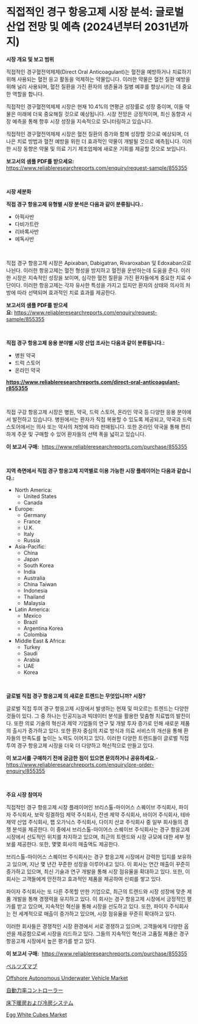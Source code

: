 <p><h1>직접적인 경구 항응고제 시장 분석: 글로벌 산업 전망 및 예측 (2024년부터 2031년까지)</h1></p><p><strong>시장 개요 및 보고 범위</strong></p>
<p><p>직접적인 경구혈전억제제(Direct Oral Anticoagulant)는 혈전을 예방하거나 치료하기 위해 사용되는 혈전 응고 활동을 억제하는 약물입니다. 이러한 약물은 혈전 질환 예방을 위해 널리 사용되며, 혈전 질환을 가진 환자의 생존율과 질병 예후를 향상시키는 데 중요한 역할을 합니다. </p><p>직접적인 경구혈전억제제 시장은 현재 10.4%의 연평균 성장률로 성장 중이며, 이들 약물은 미래에 더욱 중요해질 것으로 예상됩니다. 시장 전망은 긍정적이며, 최신 동향과 시장 예측을 통해 향후 시장 성장을 지속적으로 모니터링하고 있습니다.</p><p>직접적인 경구혈전억제제 시장은 혈전 질환의 증가와 함께 성장할 것으로 예상되며, 더 나은 치료 방법과 혈전 예방을 위한 더 효과적인 약물이 개발될 것으로 예측됩니다. 이러한 시장 동향은 약물 및 의료 기기 제조업체에 새로운 기회를 제공할 것으로 보입니다.</p></p>
<p><strong>보고서의 샘플 PDF를 받으세요:</strong> <a href="https://www.reliableresearchreports.com/enquiry/request-sample/855355">https://www.reliableresearchreports.com/enquiry/request-sample/855355</a></p>
<p>&nbsp;</p>
<p><strong>시장 세분화</strong></p>
<p><strong>직접 경구 항응고제 유형별 시장 분석은 다음과 같이 분류됩니다.:</strong></p>
<p><ul><li>아픽사반</li><li>다비가트란</li><li>리바록사반</li><li>에독사반</li></ul></p>
<p>&nbsp;</p>
<p><p>직접 경구 항응고제 시장은 Apixaban, Dabigatran, Rivaroxaban 및 Edoxaban으로 나뉜다. 이러한 항응고제는 혈전 형성을 방지하고 혈전을 운반하는데 도움을 준다. 이러한 시장은 지속적인 성장을 보이며, 심각한 혈전 질환을 가진 환자들에게 중요한 치료 수단이다. 이러한 항응고제는 각자 유사한 특성을 가지고 있지만 환자의 상태와 의사의 처방에 따라 선택되며 효과적인 치료 효과를 제공한다.</p></p>
<p><strong>보고서의 샘플 PDF를 받으세요:</strong>&nbsp;<a href="https://www.reliableresearchreports.com/enquiry/request-sample/855355">https://www.reliableresearchreports.com/enquiry/request-sample/855355</a></p>
<p>&nbsp;</p>
<p><strong> 직접 경구 항응고제 응용 분야별 시장 산업 조사는 다음과 같이 분류됩니다.:</strong></p>
<p><ul><li>병원 약국</li><li>드럭 스토어</li><li>온라인 약국</li></ul></p>
<p><strong><a href="https://www.reliableresearchreports.com/direct-oral-anticoagulant-r855355">https://www.reliableresearchreports.com/direct-oral-anticoagulant-r855355</a></strong></p>
<p>&nbsp;</p>
<p><p>직접 구강 항응고제 시장은 병원, 약국, 드럭 스토어, 온라인 약국 등 다양한 응용 분야에서 발전하고 있습니다. 병원에서는 환자가 직접 복용할 수 있도록 제공되고, 약국과 드럭 스토어에서는 의사 또는 약사의 처방에 따라 판매됩니다. 또한 온라인 약국을 통해 편리하게 주문 및 구매할 수 있어 환자들의 선택 폭을 넓히고 있습니다.</p></p>
<p><strong>이 보고서 구매:</strong>&nbsp; <a href="https://www.reliableresearchreports.com/purchase/855355">https://www.reliableresearchreports.com/purchase/855355</a></p>
<p>&nbsp;</p>
<p><strong>지역 측면에서 직접 경구 항응고제 지역별로 이용 가능한 시장 플레이어는 다음과 같습니다.:</strong></p>
<p><ul>
    <li>
        North America:
        <ul>
            <li>United States</li>
            <li>Canada</li>
        </ul>
    </li>
    <li>
        Europe:
        <ul>
            <li>Germany</li>
            <li>France</li>
            <li>U.K.</li>
            <li>Italy</li>
            <li>Russia</li>
        </ul>
    </li>
    <li>
        Asia-Pacific:
        <ul>
            <li>China</li>
            <li>Japan</li>
            <li>South Korea</li>
            <li>India</li>
            <li>Australia</li>
            <li>China Taiwan</li>
            <li>Indonesia</li>
            <li>Thailand</li>
            <li>Malaysia</li>
        </ul>
    </li>
    <li>
        Latin America:
        <ul>
            <li>Mexico</li>
            <li>Brazil</li>
            <li>Argentina Korea</li>
            <li>Colombia</li>
        </ul>
    </li>
    <li>
        Middle East & Africa:
        <ul>
            <li>Turkey</li>
            <li>Saudi</li>
            <li>Arabia</li>
            <li>UAE</li>
            <li>Korea</li>
        </ul>
    </li>
    </ul></p>
<p>&nbsp;</p>
<p><strong>글로벌 직접 경구 항응고제 의 새로운 트렌드는 무엇입니까? 시장?</strong></p>
<p><p>글로벌 직접 투여 경구 항응고제 시장에서 발생하는 현재 및 떠오르는 트렌드는 다양한 것들이 있다. 그 중 하나는 인공지능과 빅데이터 분석을 활용한 맞춤형 치료법의 발전이다. 또한 의료 기술의 혁신과 제약 기업들의 연구 및 개발 투자 증가로 인해 새로운 제품의 출시가 증가하고 있다. 또한 환자 중심의 치료 방식과 의료 서비스의 개선을 통해 환자들의 만족도를 높이는 노력도 이어지고 있다. 이러한 다양한 트렌드들이 글로벌 직접 투여 경구 항응고제 시장을 더욱 더 다양하고 혁신적으로 만들고 있다.</p></p>
<p><strong>이 보고서를 구매하기 전에 궁금한 점이 있으면 문의하거나 공유하세요.</strong>- <a href="https://www.reliableresearchreports.com/enquiry/pre-order-enquiry/855355">https://www.reliableresearchreports.com/enquiry/pre-order-enquiry/855355</a></p>
<p>&nbsp;</p>
<p><strong>주요 시장 참여자</strong></p>
<p><p>직접적인 경구 항응고제 시장 플레이어인 브리스톨-마이어스 스퀘이브 주식회사, 파이자 주식회사, 보락 링겔하임 제약 주식회사, 잔센 제약 주식회사, 바이어 주식회사, 테바 제약 산업 주식회사, 팹 오가닉스 주식회사, 다이치 산쿄 주식회사 중 일부 회사들의 경쟁 분석을 제공한다. 이 중에서 브리스톨-마이어스 스퀘이브 주식회사는 경구 항응고제 시장에서 선도적인 위치를 차지하고 있으며, 최근의 트렌드와 시장 규모에 대한 세부 정보를 제공한다. 또한, 몇몇 회사의 매출액도 제공한다.</p><p>브리스톨-마이어스 스퀘이브 주식회사는 경구 항응고제 시장에서 강력한 입지를 보유하고 있으며, 지난 몇 년간 꾸준한 성장을 이루어내고 있다. 이 회사는 연간 매출이 꾸준히 증가하고 있으며, 최신 기술과 연구 개발을 통해 시장 점유율을 확대하고 있다. 또한, 이 회사는 고객들에게 안전하고 효과적인 제품을 제공하여 신뢰를 쌓고 있다.</p><p>파이자 주식회사는 또 다른 주목할 만한 기업으로, 최근의 트렌드와 시장 성장에 맞춘 제품 개발을 통해 경쟁력을 유지하고 있다. 이 회사는 경구 항응고제 시장에서 긍정적인 평가를 받고 있으며, 지속적인 혁신을 통해 시장을 선도하고 있다. 또한, 파이자 주식회사는 전 세계적으로 매출이 증가하고 있으며, 시장 점유율을 꾸준히 확대하고 있다.</p><p>이러한 회사들은 경쟁적인 시장 환경에서 서로 경쟁하고 있으며, 고객들에게 다양한 옵션을 제공함으로써 시장을 리드하고 있다. 그들의 지속적인 혁신과 고품질 제품은 경구 항응고제 시장에서 높은 평가를 받고 있다.</p></p>
<p><strong>이 보고서 구매:</strong>&nbsp;&nbsp;<a href="https://www.reliableresearchreports.com/purchase/855355">https://www.reliableresearchreports.com/purchase/855355</a></p>
<p><p><a href="https://github.com/jkjreqjscoxx7/Market-Research-Report-List-1/blob/main/908971829959.md">ペルツズマブ</a></p><p><a href="https://github.com/kufem1/Market-Research-Report-List-2/blob/main/offshore-autonomous-underwater-vehicle-market.md">Offshore Autonomous Underwater Vehicle Market</a></p><p><a href="https://medium.com/@nicolaseller56452023/2024%E5%B9%B4%E3%81%8B%E3%82%892031%E5%B9%B4%E3%81%BE%E3%81%A7%E3%81%AE%E6%9C%9F%E9%96%93%E3%81%AE%E8%87%AA%E5%8B%95%E5%8A%9B%E7%8E%87%E3%82%B3%E3%83%B3%E3%83%88%E3%83%AD%E3%83%BC%E3%83%A9%E3%83%BC%E5%B8%82%E5%A0%B4%E5%88%86%E6%9E%90%E3%81%A8%E3%82%B5%E3%82%A4%E3%82%BA%E4%BA%88%E6%B8%AC-9073f17e80e4">自動力率コントローラー</a></p><p><a href="https://medium.com/@fabianhoncescu2022/%E5%BA%8A%E4%B8%8B%E6%9A%96%E6%88%BF%E3%81%8A%E3%82%88%E3%81%B3%E5%86%B7%E6%88%BF%E3%82%B7%E3%82%B9%E3%83%86%E3%83%A0%E3%81%AE%E5%B8%82%E5%A0%B4%E6%8C%87%E6%A8%99%E3%81%AE%E8%A7%A3%E8%AA%AD-%E5%B8%82%E5%A0%B4%E3%82%B7%E3%82%A7%E3%82%A2-%E3%83%88%E3%83%AC%E3%83%B3%E3%83%89-%E6%88%90%E9%95%B7%E3%83%91%E3%82%BF%E3%83%BC%E3%83%B3-30c75869e26b">床下暖房および冷房システム</a></p><p><a href="https://www.linkedin.com/pulse/egg-white-cubesnbspmarket-focuses-market-share-size-projected-1mnre?trackingId=j4zu4fpkXcWPT3af2pYV7w%3D%3D">Egg White Cubes Market</a></p></p>